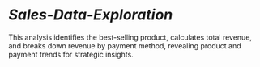 # *Sales-Data-Exploration*
This analysis identifies the best-selling product, calculates total revenue, and breaks down revenue by payment method, revealing product and payment trends for strategic insights.

